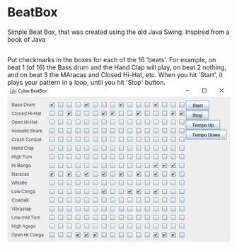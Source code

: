 # BeatBox
Simple Beat Box, that was created using the old Java Swing. Inspired from a book of Java
##
Put checkmarks in the boxes for each of the 16 'beats'. For example, on beat 1 (of 16) the Bass drum and the Hand Clap will play, 
on beat 2 nothing, and on beat 3 the MAracas and Closed Hi-Hat, etc.
When you hit 'Start', it plays your pattern in a loop, until you hit 'Stop' button.
![alt-text](https://github.com/vladpop20/BeatBox/blob/master/GiveMeABeat.jpg)
